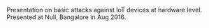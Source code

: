 Presentation on basic attacks against IoT devices at hardware level. <br>
Presented at Null, Bangalore in Aug 2016.
